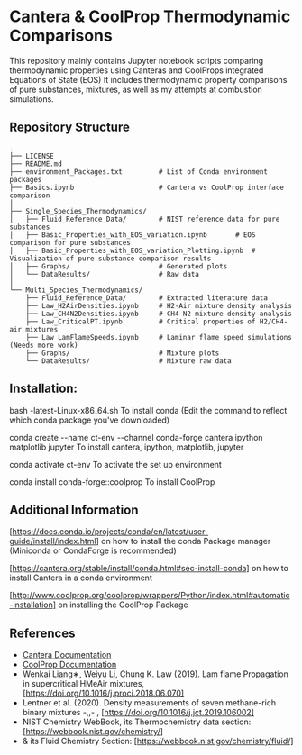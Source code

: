 # Cantera & CoolProp Thermodynamic Comparisons

This repository mainly contains Jupyter notebook scripts comparing thermodynamic properties using Canteras and CoolProps integrated Equations of State (EOS)
It includes thermodynamic property comparisons of pure substances, mixtures, as well as my attempts at combustion simulations.

## Repository Structure

```text
.
├── LICENSE
├── README.md
├── environment_Packages.txt         # List of Conda environment packages
├── Basics.ipynb                     # Cantera vs CoolProp interface comparison
│
├── Single_Species_Thermodynamics/
│   ├── Fluid_Reference_Data/        # NIST reference data for pure substances
│   ├── Basic_Properties_with_EOS_variation.ipynb       # EOS comparison for pure substances
│   ├── Basic_Properties_with_EOS_variation_Plotting.ipynb  # Visualization of pure substance comparison results
│   ├── Graphs/                      # Generated plots
│   └── DataResults/                 # Raw data
│
└── Multi_Species_Thermodynamics/
    ├── Fluid_Reference_Data/        # Extracted literature data
    ├── Law_H2AirDensities.ipynb     # H2-Air mixture density analysis
    ├── Law_CH4N2Densities.ipynb     # CH4-N2 mixture density analysis
    ├── Law_CriticalPT.ipynb         # Critical properties of H2/CH4-air mixtures
    ├── Law_LamFlameSpeeds.ipynb     # Laminar flame speed simulations (Needs more work)
    ├── Graphs/                      # Mixture plots
    └── DataResults/                 # Mixture raw data
```

## Installation:
bash <conda-installer-name>-latest-Linux-x86_64.sh  To install conda (Edit the command to reflect which conda package you've downloaded)

conda create --name ct-env --channel conda-forge cantera ipython matplotlib jupyter  To install cantera, ipython, matplotlib, jupyter

conda activate ct-env  To activate the set up environment

conda install conda-forge::coolprop  To install CoolProp

## Additional Information
[https://docs.conda.io/projects/conda/en/latest/user-guide/install/index.html] on how to install the conda Package manager (Miniconda or CondaForge is recommended)

[https://cantera.org/stable/install/conda.html#sec-install-conda] on how to install Cantera in a conda environment

[http://www.coolprop.org/coolprop/wrappers/Python/index.html#automatic-installation] on installing the CoolProp Package

## References
- [Cantera Documentation](https://cantera.org/index.html)
- [CoolProp Documentation](http://www.coolprop.org/)
- Wenkai Liang∗, Weiyu Li, Chung K. Law (2019). Lam flame Propagation in supercritical HMeAir mixtures, [https://doi.org/10.1016/j.proci.2018.06.070]
- Lentner et al. (2020). Density measurements of seven methane-rich binary mixtures -,,- , [https://doi.org/10.1016/j.jct.2019.106002]
- NIST Chemistry WebBook, its Thermochemistry data section: [https://webbook.nist.gov/chemistry/]
- & its Fluid Chemistry Section: [https://webbook.nist.gov/chemistry/fluid/]
